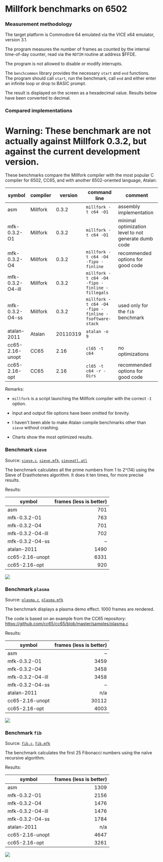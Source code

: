 # Millfork benchmarks on 6502

### Measurement methodology

The target platform is Commodore 64 emulated via the VICE x64 emulator, version 3.1.

The program measures the number of frames as counted by the internal time-of-day counter, read via the `RDTIM` routine at address $FFDE.

The program is not allowed to disable or modify interrupts.

The `benchcommon` library provides the necessary `start` and `end` functions. The program should call `start`, run the benchmark, call `end` and either enter an infinite loop or drop to BASIC prompt.

The result is displayed on the screen as a hexadecimal value. Results below have been converted to decimal.

### Compared implementations

# Warning: These benchmark are not actually against Millfork 0.3.2, but against the current development version.

These benchmarks compare the Millfork compiler with the most popular C compiler for 6502, CC65, and with another 6502-oriented language, Atalan:

| symbol            | compiler | version  | command line                                          | comment |
|-------------------|----------|----------|-------------------------------------------------------|-|
| asm               | Millfork | 0.3.2    | `millfork -t c64 -O1`                                 | assembly implementation |
| mfk-0.3.2-O1      | Millfork | 0.3.2    | `millfork -t c64 -O1`                                 | minimal optimization level to not generate dumb code|
| mfk-0.3.2-O4      | Millfork | 0.3.2    | `millfork -t c64 -O4 -fipo -finline`                  | recommended options for good code |
| mfk-0.3.2-O4-ill  | Millfork | 0.3.2    | `millfork -t c64 -O4 -fipo -finline -fillegals`       | |
| mfk-0.3.2-O4-ss   | Millfork | 0.3.2    | `millfork -t c64 -O4 -fipo -finline -fsoftware-stack` | used only for the `fib` benchmark |
| atalan-2011       | Atalan   | 20110319 | `atalan -o 9`                                         | |
| cc65-2.16-unopt   | CC65     | 2.16     | `cl65 -t c64`                                         | no optimizations |
| cc65-2.16-opt     | CC65     | 2.16     | `cl65 -t c64 -r -Oirs`                                | recommended options for good code |

Remarks:

* `millfork` is a script launching the Millfork compiler with the correct `-I` option.

* Input and output file options have been omitted for brevity.

* I haven't been able to make Atalan compile benchmarks other than `sieve` without crashing.

* Charts show the most optimized results.

### Benchmark `sieve`

Source: [`sieve.c`](./sieve.c), [`sieve.mfk`](./sieve.mfk), [`sieveatl.atl`](./sieveatl.atl)

The benchmark calculates all the prime numbers from 1 to 2^(14) using the Sieve of Erasthotenes algorithm. It does it ten times, for more precise results.

Results:

| symbol            | frames (less is better) |
|-|-:|
| asm               | 701 |
| mfk-0.3.2-O1      | 763 |
| mfk-0.3.2-O4      | 701 |
| mfk-0.3.2-O4-ill  | 702 |
| mfk-0.3.2-O4-ss   | – |
| atalan-2011       | 1490 |
| cc65-2.16-unopt   | 6331 |
| cc65-2.16-opt     | 920 |

![](https://image-charts.com/chart?cht=bhg&chs=700x400&chd=t:701|701|920|1490&chdl=asm|mfk-0.3.2-O4|cc65-2.16-opt|atalan-2011&chtt=Sieve%20benchmark%20(time%20in%20frames,%20less%20is%20better)&chma=10,10&chxt=x,y&chco=404040,008000,aa0000,2200aa&chxl=0:||&chds=0,1500&chxr=1,0,1500)

### Benchmark `plasma`

Source: [`plasma.c`](./plasma.c), [`plasma.mfk`](./plasma.mfk)

The benchmark displays a plasma demo effect. 1000 frames are rendered.

The code is based on an example from the CC65 repository: https://github.com/cc65/cc65/blob/master/samples/plasma.c

Results:

| symbol            | frames (less is better) |
|-|-:|
| asm               | – |
| mfk-0.3.2-O1      | 3459 |
| mfk-0.3.2-O4      | 3458 |
| mfk-0.3.2-O4-ill  | 3458 |
| mfk-0.3.2-O4-ss   | – |
| atalan-2011       | n/a |
| cc65-2.16-unopt   | 30112 |
| cc65-2.16-opt     | 4003 |

![](https://image-charts.com/chart?cht=bhg&chs=700x400&chd=t:1111|3458|4003&chdl=asm|mfk-0.3.2-O4|cc65-2.16-opt&chtt=Plasma%20benchmark%20(time%20in%20frames,%20less%20is%20better)&chma=10,10&chxt=x,y&chco=404040,008000,aa0000&chxl=0:||&chds=0,50000&chxr=1,0,5000)


### Benchmark `fib`

Source: [`fib.c`](./fib.c), [`fib.mfk`](./fib.mfk)

The benchmark calculates the first 25 Fibonacci numbers using the naïve recursive algorithm.

Results:

| symbol            | frames (less is better) |
|-|-:|
| asm               | 1309 |
| mfk-0.3.2-O1      | 2156 |
| mfk-0.3.2-O4      | 1476 |
| mfk-0.3.2-O4-ill  | 1476 |
| mfk-0.3.2-O4-ss   | 1784 |
| atalan-2011       | n/a |
| cc65-2.16-unopt   | 4647 |
| cc65-2.16-opt     | 3261 |

![](https://image-charts.com/chart?cht=bhg&chs=700x400&chd=t:1309|1476|1784|3261&chdl=asm|mfk-0.3.2-O4|mfk-0.3.2-O4-ss|cc65-2.16-opt&chtt=Fibonacci%20benchmark%20(time%20in%20frames,%20less%20is%20better)&chma=10,10&chxt=x,y&chco=404040,008000,66e266,aa0000&chxl=0:||&chds=0,4000&chxr=1,0,4000)


